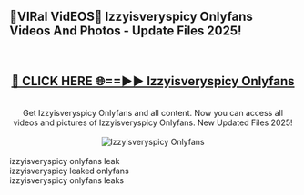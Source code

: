 <h2>🔴VIRal VidEOS🔴 Izzyisveryspicy Onlyfans Videos And Photos - Update Files 2025!</h2>
<br>
<div align="center">
<h2><a href="https://virallinks.top/odZfE0" rel="nofollow">🔴 CLICK HERE 🌐==►► Izzyisveryspicy Onlyfans</a></h2>
<br>
Get Izzyisveryspicy Onlyfans and all content. Now you can access all videos and pictures of Izzyisveryspicy Onlyfans. New Updated Files 2025!
<br>
<br>
<a href="https://virallinks.top/odZfE0" rel="nofollow" data-target="animated-image.originalLink"><img src="https://i.imgur.com/dJHk4Zq.gif)" alt="Izzyisveryspicy Onlyfans" style="max-width: 100%; display: inline-block;" data-target="animated-image.originalImage"></a>
</div>
<br>
izzyisveryspicy onlyfans leak<br>
izzyisveryspicy leaked onlyfans<br>
izzyisveryspicy onlyfans leaks